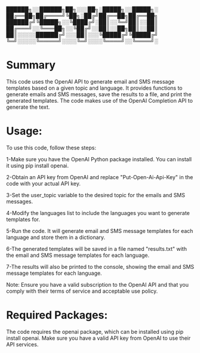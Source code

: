 











██████╗░░██████╗██╗░░░██╗░█████╗░░█████╗░
██╔══██╗██╔════╝╚██╗░██╔╝██╔══██╗██╔══██╗
██████╔╝╚█████╗░░╚████╔╝░██║░░╚═╝██║░░██║
██╔═══╝░░╚═══██╗░░╚██╔╝░░██║░░██╗██║░░██║
██║░░░░░██████╔╝░░░██║░░░╚█████╔╝╚█████╔╝
╚═╝░░░░░╚═════╝░░░░╚═╝░░░░╚════╝░░╚════╝░

# Summary
This code uses the OpenAI API to generate email and SMS message templates based on a given topic and language. It provides functions to generate emails and SMS messages, save the results to a file, and print the generated templates. The code makes use of the OpenAI Completion API to generate the text.

# Usage:
To use this code, follow these steps:

1-Make sure you have the OpenAI Python package installed. You can install it using pip install openai.

2-Obtain an API key from OpenAI and replace "Put-Open-Ai-Api-Key" in the code with your actual API key.

3-Set the user_topic variable to the desired topic for the emails and SMS messages.

4-Modify the languages list to include the languages you want to generate templates for.

5-Run the code. It will generate email and SMS message templates for each language and store them in a dictionary.

6-The generated templates will be saved in a file named "results.txt" with the email and SMS message templates for each language.

7-The results will also be printed to the console, showing the email and SMS message templates for each language.

Note: Ensure you have a valid subscription to the OpenAI API and that you comply with their terms of service and acceptable use policy.

# Required Packages:
The code requires the openai package, which can be installed using pip install openai. Make sure you have a valid API key from OpenAI to use their API services.
